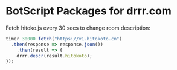 # BotScript Packages for drrr.com


Fetch hitoko.js every 30 secs to change room description:
```javascript
timer 30000 fetch("https://v1.hitokoto.cn")
  .then(response => response.json())
	.then(result => {
	drrr.descr(result.hitokoto);
});
```
